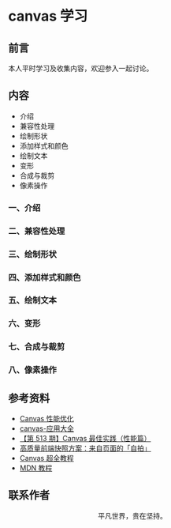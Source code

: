 # canvas 学习

## 前言

本人平时学习及收集内容，欢迎参入一起讨论。

## 内容

- 介绍
- 兼容性处理
- 绘制形状
- 添加样式和颜色
- 绘制文本
- 变形
- 合成与裁剪
- 像素操作

### 一、介绍

### 二、兼容性处理

### 三、绘制形状

### 四、添加样式和颜色

### 五、绘制文本

### 六、变形

### 七、合成与裁剪

### 八、像素操作

## 参考资料

- [Canvas 性能优化](https://juejin.im/post/5ba478136fb9a05d151ca173)
- [canvas-应用大全](https://github.com/CodeLittlePrince/blog/issues/21)
- [【第 513 期】Canvas 最佳实践（性能篇）](https://mp.weixin.qq.com/s/7tyqEWX0xJkDUJX_zYVLIw)
- [高质量前端快照方案：来自页面的「自拍」](https://juejin.im/post/5df2e8ab6fb9a0163770816d)
- [Canvas 超全教程](https://zhuanlan.zhihu.com/p/81863157)
- [MDN 教程](https://developer.mozilla.org/zh-CN/docs/Web/API/Canvas_API/Tutorial/Basic_usage)

## 联系作者

<div align="center">
    <p>
        平凡世界，贵在坚持。
    </p>
    <img :src="$withBase('/about/contact.png')" />
</div>
